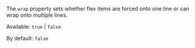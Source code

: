 The `wrap` property sets whether flex items are forced onto one line or can wrap onto multiple lines.

Available: `true` | `false`

By default: `false`
